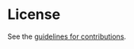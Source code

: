 # License

See the
[guidelines for contributions](https://github.com/netsec-ethz/scion-quic-multipath_I-D/blob/main/CONTRIBUTING.md).
